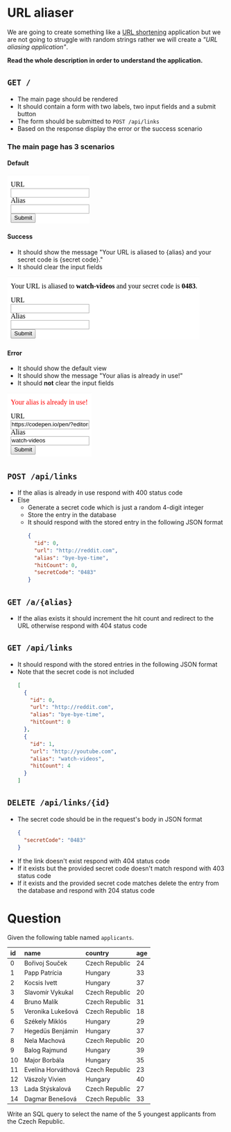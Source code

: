 # URL aliaser

We are going to create something like a [URL shortening](https://en.wikipedia.org/wiki/URL_shortening)
application but we are not going to struggle with random strings rather we will
create a *"URL aliasing application"*.

**Read the whole description in order to understand the application.**

## `GET /`
- The main page should be rendered
- It should contain a form with two labels, two input fields and a submit button
- The form should be submitted to `POST /api/links`
- Based on the response display the error or the success scenario

### The main page has 3 scenarios

#### Default
![](assets/default.png)

#### Success
- It should show the message "Your URL is aliased to {alias} and your
  secret code is {secret code}."
- It should clear the input fields

![](assets/success.png)

#### Error
- It should show the default view
- It should show the message "Your alias is already in use!"
- It should **not** clear the input fields

![](assets/error.png)

## `POST /api/links`
- If the alias is already in use respond with 400 status code
- Else
  - Generate a secret code which is just a random 4-digit integer
  - Store the entry in the database
  - It should respond with the stored entry in the following JSON format
    ```json
    {
      "id": 0,
      "url": "http://reddit.com",
      "alias": "bye-bye-time",
      "hitCount": 0,
      "secretCode": "0483"
    }
    ```

## `GET /a/{alias}`
- If the alias exists it should increment the hit count and redirect to the URL
  otherwise respond with 404 status code

## `GET /api/links`
- It should respond with the stored entries in the following JSON format
- Note that the secret code is not included
  ```json
  [
    {
      "id": 0,
      "url": "http://reddit.com",
      "alias": "bye-bye-time",
      "hitCount": 0
    },
    {
      "id": 1,
      "url": "http://youtube.com",
      "alias": "watch-videos",
      "hitCount": 4
    }
  ]
  ```

## `DELETE /api/links/{id}`
- The secret code should be in the request's body in JSON format
  ```json
  {
    "secretCode": "0483"
  }
  ```
- If the link doesn't exist respond with 404 status code
- If it exists but the provided secret code doesn't match respond with 403
  status code
- If it exists and the provided secret code matches delete the entry from the
  database and respond with 204 status code

# Question

Given the following table named `applicants`.

| id | name               | country        | age |
|:---|:-------------------|:---------------|:----|
| 0  | Bořivoj Souček     | Czech Republic | 24  |
| 1  | Papp Patrícia      | Hungary        | 33  |
| 2  | Kocsis Ivett       | Hungary        | 37  |
| 3  | Slavomír Vykukal   | Czech Republic | 20  |
| 4  | Bruno Malík        | Czech Republic | 31  |
| 5  | Veronika Lukešová  | Czech Republic | 18  |
| 6  | Székely Miklós     | Hungary        | 29  |
| 7  | Hegedüs Benjámin   | Hungary        | 37  |
| 8  | Nela Machová       | Czech Republic | 20  |
| 9  | Balog Rajmund      | Hungary        | 39  |
| 10 | Major Borbála      | Hungary        | 35  |
| 11 | Evelína Horváthová | Czech Republic | 23  |
| 12 | Vászoly Vivien     | Hungary        | 40  |
| 13 | Lada Stýskalová    | Czech Republic | 27  |
| 14 | Dagmar Benešová    | Czech Republic | 33  |

Write an SQL query to select the name of the 5 youngest applicants from the
Czech Republic.
